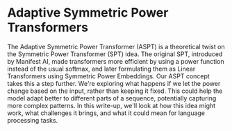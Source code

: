 # Adaptive Symmetric Power Transformers
The Adaptive Symmetric Power Transformer (ASPT) is a theoretical twist on the Symmetric Power Transformer (SPT) idea. The original SPT, introduced by Manifest AI, made transformers more efficient by using a power function instead of the usual softmax, and later formulating them as Linear Transformers using Symmetric Power Embeddings. Our ASPT concept takes this a step further. We're exploring what happens if we let the power change based on the input, rather than keeping it fixed. This could help the model adapt better to different parts of a sequence, potentially capturing more complex patterns. In this write-up, we'll look at how this idea might work, what challenges it brings, and what it could mean for language processing tasks.
